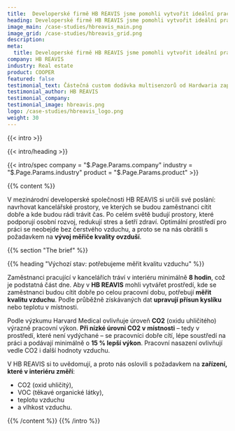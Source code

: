```yaml
---
title:  Developerské firmě HB REAVIS jsme pomohli vytvořit ideální pracovní podmínky
heading: Developerské firmě HB REAVIS jsme pomohli vytvořit ideální pracovní podmínky
image_main: /case-studies/hbreavis_main.png
image_grid: /case-studies/hbreavis_grid.png
description:
meta:
  title: Developerské firmě HB REAVIS jsme pomohli vytvořit ideální pracovní podmínky | HARDWARIO případová studie
company: HB REAVIS
industry: Real estate
product: COOPER
featured: false
testimonial_text: Částečná custom dodávka multisenzorů od Hardwaria zapadla do našeho ekosystému v HB REAVIS jako spolehlivý datový zdroj postavený na low power bezdrátové infrastruktuře. Opíráme so něj při monitorování, vyhodnocování a optimalizaci kvality vnitřního prostředí. Těšíme se na další iteraci!
testimonial_author: HB REAVIS
testimonial_company:
testimonial_image: hbreavis.png
logo: /case-studies/hbreavis_logo.png
weight: 30
---
```


{{< intro >}}

{{< intro/heading >}}

{{< intro/spec company = "$.Page.Params.company" industry = "$.Page.Params.industry" product = "$.Page.Params.product" >}}

{{% content %}}

V mezinárodní developerské společnosti HB REAVIS si určili své poslání: navrhovat kancelářské prostory, ve kterých
se budou zaměstnanci cítit dobře a kde budou rádi trávit čas. Po celém světě budují prostory, které podporují osobní rozvoj, redukují stres a šetří zdraví. Optimální prostředí pro práci se neobejde bez čerstvého vzduchu, a proto se na nás obrátili s požadavkem na **vývoj měřiče kvality ovzduší**.

{{% section "The brief" %}}

{{% heading "Výchozí stav: potřebujeme měřit kvalitu vzduchu" %}}

Zaměstnanci pracující v kancelářích tráví v interiéru minimálně **8 hodin**, což je podstatná část dne. Aby v **HB REAVIS** mohli vytvářet prostředí, kde se zaměstnanci budou cítit dobře po celou pracovní dobu, potřebují **měřit kvalitu vzduchu**. Podle průběžně získávaných dat **upravují přísun kyslíku** nebo teplotu v místnosti.

Podle výzkumu Harvard Medical ovlivňuje úroveň **CO2** (oxidu uhličitého) výrazně pracovní výkon. **Při nízké úrovni CO2 v místnosti** – tedy v prostředí, které není vydýchané – se pracovníci dobře cítí, lépe soustředí na práci a podávají minimálně o **15 % lepší výkon**. Pracovní nasazení ovlivňují vedle CO2 i další hodnoty vzduchu.

V HB REAVIS si to uvědomují, a proto nás oslovili s požadavkem na **zařízení, které v interiéru změří**:

* CO2 (oxid uhličitý),
* VOC (těkavé organické látky),
* teplotu vzduchu
* a vlhkost vzduchu.

{{% /content %}}
{{% /intro %}}

